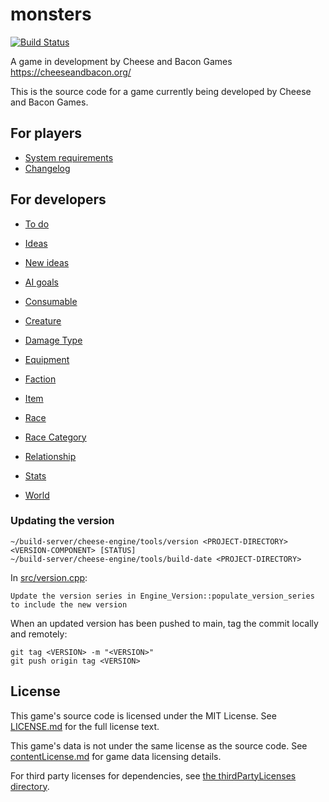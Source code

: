 # monsters

[![Build Status](https://wells-family.xyz/jenkins/buildStatus/icon?job=monsters)](https://wells-family.xyz/jenkins/job/monsters/)

A game in development by Cheese and Bacon Games
https://cheeseandbacon.org/

This is the source code for a game currently being developed by Cheese and Bacon Games.

## For players

* [System requirements](docs/systemRequirements.md)
* [Changelog](docs/changelog.md)

## For developers

* [To do](development/toDo.md)

* [Ideas](development/design/ideas.md)
* [New ideas](development/design/newIdeas.md)
* [AI goals](development/design/aiGoals.md)
* [Consumable](development/design/consumable.md)
* [Creature](development/design/creature.md)
* [Damage Type](development/design/damageType.md)
* [Equipment](development/design/equipment.md)
* [Faction](development/design/faction.md)
* [Item](development/design/item.md)
* [Race](development/design/race.md)
* [Race Category](development/design/raceCategory.md)
* [Relationship](development/design/relationship.md)
* [Stats](development/design/stats.md)
* [World](development/design/world.md)

### Updating the version

    ~/build-server/cheese-engine/tools/version <PROJECT-DIRECTORY> <VERSION-COMPONENT> [STATUS]
    ~/build-server/cheese-engine/tools/build-date <PROJECT-DIRECTORY>

In [src/version.cpp](src/version.cpp):

    Update the version series in Engine_Version::populate_version_series to include the new version

When an updated version has been pushed to main, tag the commit locally and remotely:

    git tag <VERSION> -m "<VERSION>"
    git push origin tag <VERSION>

## License

This game's source code is licensed under the MIT License. See [LICENSE.md](docs/LICENSE.md) for the full license text.

This game's data is not under the same license as the source code. See [contentLicense.md](docs/contentLicense.md) for
game data licensing details.

For third party licenses for dependencies, see [the thirdPartyLicenses directory](docs/thirdPartyLicenses).
